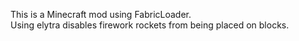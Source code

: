 This is a Minecraft mod using FabricLoader.   
Using elytra disables firework rockets from being placed on blocks.  
